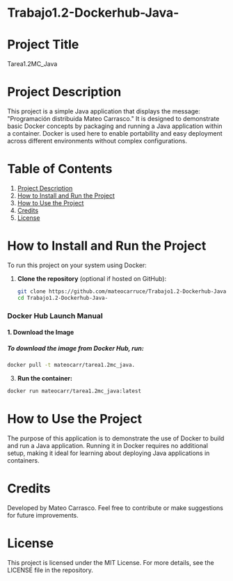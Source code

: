# Trabajo1.2-Dockerhub-Java-

# Project Title
Tarea1.2MC_Java

# Project Description
This project is a simple Java application that displays the message: "Programación distribuida Mateo Carrasco." It is designed to demonstrate basic Docker concepts by packaging and running a Java application within a container. Docker is used here to enable portability and easy deployment across different environments without complex configurations.

# Table of Contents
1. [Project Description](#project-description)
2. [How to Install and Run the Project](#how-to-install-and-run-the-project)
3. [How to Use the Project](#how-to-use-the-project)
4. [Credits](#credits)
5. [License](#license)

# How to Install and Run the Project
To run this project on your system using Docker:

1. **Clone the repository** (optional if hosted on GitHub):
   ```bash
   git clone https://github.com/mateocarruce/Trabajo1.2-Dockerhub-Java-.git
   cd Trabajo1.2-Dockerhub-Java-

### Docker Hub Launch Manual

#### 1. Download the Image
##### To download the image from Docker Hub, run:
```bash
docker pull -t mateocarr/tarea1.2mc_java.
```

3. **Run the container:** 
```bash
docker run mateocarr/tarea1.2mc_java:latest
```

# How to Use the Project
The purpose of this application is to demonstrate the use of Docker to build and run a Java application. Running it in Docker requires no additional setup, making it ideal for learning about deploying Java applications in containers.

# Credits
Developed by Mateo Carrasco. Feel free to contribute or make suggestions for future improvements.

# License
This project is licensed under the MIT License. For more details, see the LICENSE file in the repository.



